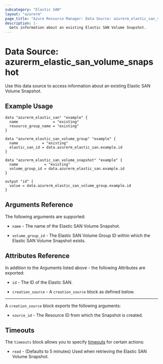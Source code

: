```yaml
---
subcategory: "Elastic SAN"
layout: "azurerm"
page_title: "Azure Resource Manager: Data Source: azurerm_elastic_san_volume_snapshot"
description: |-
  Gets information about an existing Elastic SAN Volume Snapshot.
---
```


# Data Source: azurerm_elastic_san_volume_snapshot

Use this data source to access information about an existing Elastic SAN Volume Snapshot.

## Example Usage

```hcl
data "azurerm_elastic_san" "example" {
  name                = "existing"
  resource_group_name = "existing"
}

data "azurerm_elastic_san_volume_group" "example" {
  name           = "existing"
  elastic_san_id = data.azurerm_elastic_san.example.id
}

data "azurerm_elastic_san_volume_snapshot" "example" {
  name            = "existing"
  volume_group_id = data.azurerm_elastic_san.example.id
}

output "id" {
  value = data.azurerm_elastic_san_volume_group.example.id
}
```

## Arguments Reference

The following arguments are supported:

* `name` - The name of the Elastic SAN Volume Snapshot.

* `volume_group_id` - The Elastic SAN Volume Group ID within which the Elastic SAN Volume Snapshot exists.

## Attributes Reference

In addition to the Arguments listed above - the following Attributes are exported: 

* `id` - The ID of the Elastic SAN.

* `creation_source` - A `creation_source` block as defined below.

---

A `creation_source` block exports the following arguments:

* `source_id` - The Resource ID from which the Snapshot is created.

## Timeouts

The `timeouts` block allows you to specify [timeouts](https://www.terraform.io/language/resources/syntax#operation-timeouts) for certain actions:

* `read` - (Defaults to 5 minutes) Used when retrieving the Elastic SAN Volume Snapshot.
